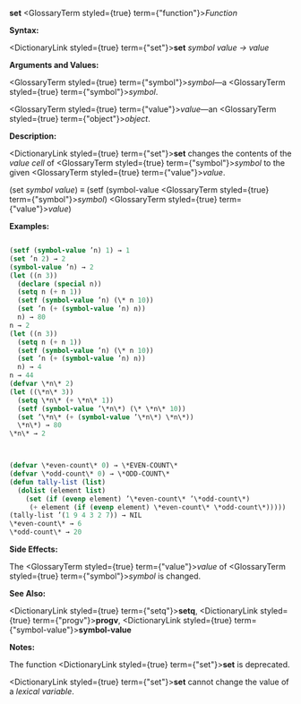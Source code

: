 **set** <GlossaryTerm styled={true} term={"function"}><i>Function</i></GlossaryTerm> 



**Syntax:** 



<DictionaryLink styled={true} term={"set"}><b>set</b></DictionaryLink> *symbol value → value* 



**Arguments and Values:** 



<GlossaryTerm styled={true} term={"symbol"}><i>symbol</i></GlossaryTerm>—a <GlossaryTerm styled={true} term={"symbol"}><i>symbol</i></GlossaryTerm>. 



<GlossaryTerm styled={true} term={"value"}><i>value</i></GlossaryTerm>—an <GlossaryTerm styled={true} term={"object"}><i>object</i></GlossaryTerm>. 



**Description:** 



<DictionaryLink styled={true} term={"set"}><b>set</b></DictionaryLink> changes the contents of the *value cell* of <GlossaryTerm styled={true} term={"symbol"}><i>symbol</i></GlossaryTerm> to the given <GlossaryTerm styled={true} term={"value"}><i>value</i></GlossaryTerm>. 



(set *symbol value*) *≡* (setf (symbol-value <GlossaryTerm styled={true} term={"symbol"}><i>symbol</i></GlossaryTerm>) <GlossaryTerm styled={true} term={"value"}><i>value</i></GlossaryTerm>) 



**Examples:**
```lisp

(setf (symbol-value ’n) 1) → 1 
(set ’n 2) → 2 
(symbol-value ’n) → 2 
(let ((n 3)) 
  (declare (special n)) 
  (setq n (+ n 1)) 
  (setf (symbol-value ’n) (\* n 10)) 
  (set ’n (+ (symbol-value ’n) n)) 
  n) → 80 
n → 2 
(let ((n 3)) 
  (setq n (+ n 1)) 
  (setf (symbol-value ’n) (\* n 10)) 
  (set ’n (+ (symbol-value ’n) n)) 
  n) → 4 
n → 44 
(defvar \*n\* 2) 
(let ((\*n\* 3)) 
  (setq \*n\* (+ \*n\* 1)) 
  (setf (symbol-value ’\*n\*) (\* \*n\* 10)) 
  (set ’\*n\* (+ (symbol-value ’\*n\*) \*n\*)) 
  \*n\*) → 80 
\*n\* → 2 



(defvar \*even-count\* 0) → \*EVEN-COUNT\* 
(defvar \*odd-count\* 0) → \*ODD-COUNT\* 
(defun tally-list (list) 
  (dolist (element list) 
    (set (if (evenp element) ’\*even-count\* ’\*odd-count\*) 
	 (+ element (if (evenp element) \*even-count\* \*odd-count\*))))) 
(tally-list ’(1 9 4 3 2 7)) → NIL 
\*even-count\* → 6 
\*odd-count\* → 20 

```
**Side Effects:** 



The <GlossaryTerm styled={true} term={"value"}><i>value</i></GlossaryTerm> of <GlossaryTerm styled={true} term={"symbol"}><i>symbol</i></GlossaryTerm> is changed. 



**See Also:** 



<DictionaryLink styled={true} term={"setq"}><b>setq</b></DictionaryLink>, <DictionaryLink styled={true} term={"progv"}><b>progv</b></DictionaryLink>, <DictionaryLink styled={true} term={"symbol-value"}><b>symbol-value</b></DictionaryLink> 



**Notes:** 



The function <DictionaryLink styled={true} term={"set"}><b>set</b></DictionaryLink> is deprecated. 



<DictionaryLink styled={true} term={"set"}><b>set</b></DictionaryLink> cannot change the value of a *lexical variable*. 



